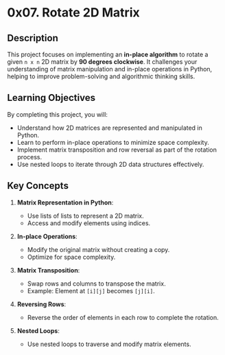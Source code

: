 # 0x07. Rotate 2D Matrix

## Description
This project focuses on implementing an **in-place algorithm** to rotate a given `n x n` 2D matrix by **90 degrees clockwise**. It challenges your understanding of matrix manipulation and in-place operations in Python, helping to improve problem-solving and algorithmic thinking skills.

## Learning Objectives
By completing this project, you will:
- Understand how 2D matrices are represented and manipulated in Python.
- Learn to perform in-place operations to minimize space complexity.
- Implement matrix transposition and row reversal as part of the rotation process.
- Use nested loops to iterate through 2D data structures effectively.

## Key Concepts
1. **Matrix Representation in Python**:
   - Use lists of lists to represent a 2D matrix.
   - Access and modify elements using indices.

2. **In-place Operations**:
   - Modify the original matrix without creating a copy.
   - Optimize for space complexity.

3. **Matrix Transposition**:
   - Swap rows and columns to transpose the matrix.
   - Example: Element at `[i][j]` becomes `[j][i]`.

4. **Reversing Rows**:
   - Reverse the order of elements in each row to complete the rotation.

5. **Nested Loops**:
   - Use nested loops to traverse and modify matrix elements.
